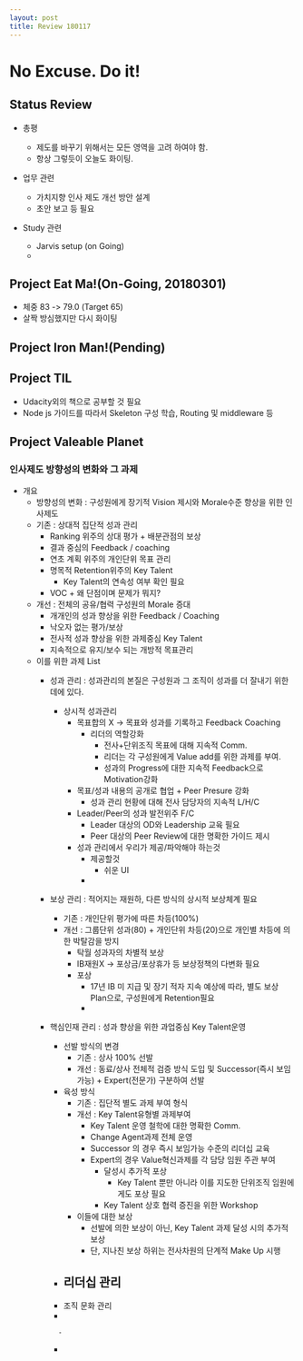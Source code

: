 ```yaml
---
layout: post
title: Review 180117
---
```

# No Excuse. Do it!

## Status Review
- 총평
    * 제도를 바꾸기 위해서는 모든 영역을 고려 하여야 함.
    * 항상 그렇듯이 오늘도 화이팅.

- 업무 관련
    * 가치지향 인사 제도 개선 방안 설계
    * 초안 보고 등 필요

- Study 관련
    * Jarvis setup (on Going)
    * 

## Project Eat Ma!(On-Going, 20180301)
- 체중 83 -> 79.0 (Target 65)
- 살짝 방심했지만 다시 화이팅

## Project Iron Man!(Pending)

## Project TIL
- Udacity외의 책으로 공부할 것 필요
- Node js 가이드를 따라서 Skeleton 구성 학습, Routing 및 middleware 등

## Project Valeable Planet

### 인사제도 방향성의 변화와 그 과제
 - 개요
    - 방향성의 변화 : 구성원에게 장기적 Vision 제시와 Morale수준 향상을 위한 인사제도
    - 기존 : 상대적 집단적 성과 관리
        - Ranking 위주의 상대 평가 + 배분관점의 보상
        - 결과 중심의 Feedback / coaching
        - 연초 계획 위주의 개인단위 목표 관리
        - 명목적 Retention위주의 Key Talent
            - Key Talent의 연속성 여부 확인 필요
        - VOC + 왜 단점이며 문제가 뭐지?
    - 개선 : 전체의 공유/협력 구성원의 Morale 증대
        - 개개인의 성과 향상을 위한 Feedback / Coaching
        - 낙오자 없는 평가/보상
        - 전사적 성과 향상을 위한 과제중심 Key Talent
        - 지속적으로 유지/보수 되는 개방적 목표관리
    - 이를 위한 과제 List
        - 성과 관리 : 성과관리의 본질은 구성원과 그 조직이 성과를 더 잘내기 위한 데에 있다.
            - 상시적 성과관리
                - 목표합의 X -> 목표와 성과를 기록하고 Feedback Coaching
                    - 리더의 역할강화
                        - 전사+단위조직 목표에 대해 지속적 Comm.
                        - 리더는 각 구성원에게 Value add를 위한 과제를 부여.
                        - 성과의 Progress에 대한 지속적 Feedback으로 Motivation강화
                - 목표/성과 내용의 공개로 협업 + Peer Presure 강화
                    - 성과 관리 현황에 대해 전사 담당자의 지속적 L/H/C
                - Leader/Peer의 성과 발전위주 F/C
                    - Leader 대상의 OD와 Leadership 교육 필요
                    - Peer 대상의 Peer Review에 대한 명확한 가이드 제시
                - 성과 관리에서 우리가 제공/파악해야 하는것
                    - 제공할것
                        - 쉬운 UI
                    - 
        - 보상 관리 : 적어지는 재원하, 다른 방식의 상시적 보상체계 필요
            - 기존 : 개인단위 평가에 따른 차등(100%)
            - 개선 : 그룹단위 성과(80) + 개인단위 차등(20)으로 개인별 차등에 의한 박탈감을 방지
                - 탁월 성과자의 차별적 보상
                - IB재원X -> 포상금/포상휴가 등 보상정책의 다변화 필요
                - 포상
                    - 17년 IB 미 지급 및 장기 적자 지속 예상에 따라, 별도 보상 Plan으로, 구성원에게 Retention필요
                    - 
        - 핵심인재 관리 : 성과 향상을 위한 과업중심 Key Talent운영
            - 선발 방식의 변경
                - 기존 : 상사 100% 선발 
                - 개선 : 동료/상사 전체적 검증 방식 도입 및 Successor(즉시 보임 가능) + Expert(전문가) 구분하여 선발
            - 육성 방식
                - 기존 : 집단적 별도 과제 부여 형식
                - 개선 : Key Talent유형별 과제부여
                    - Key Talent 운영 철학에 대한 명확한 Comm.
                    - Change Agent과제 전체 운영
                    - Successor 의 경우 즉시 보임가능 수준의 리더십 교육
                    - Expert의 경우 Value혁신과제를 각 담당 임원 주관 부여
                        - 달성시 추가적 포상
                            - Key Talent 뿐만 아니라 이를 지도한 단위조직 임원에게도 포상 필요
                        - Key Talent 상호 협력 증진을 위한 Workshop
                - 이들에 대한 보상
                    - 선발에 의한 보상이 아닌, Key Talent 과제 달성 시의 추가적 보상
                    - 단, 지나친 보상 하위는 전사차원의 단계적 Make Up 시행
            - 리더십 관리
                - 
            - 조직 문화 관리
            - 
                
                - 
            - 